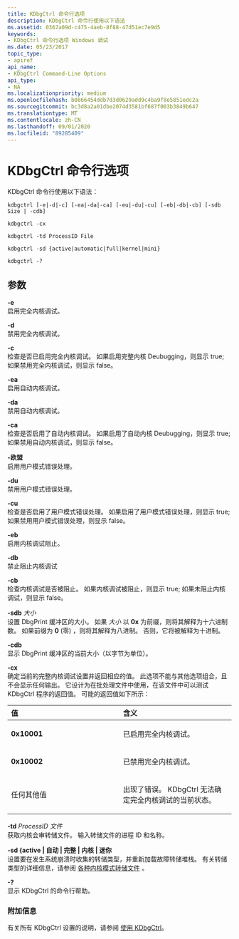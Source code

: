 ```yaml
---
title: KDbgCtrl 命令行选项
description: KDbgCtrl 命令行使用以下语法
ms.assetid: 0367a09d-c475-4aeb-8f88-47d51ec7e9d5
keywords:
- KDbgCtrl 命令行选项 Windows 调试
ms.date: 05/23/2017
topic_type:
- apiref
api_name:
- KDbgCtrl Command-Line Options
api_type:
- NA
ms.localizationpriority: medium
ms.openlocfilehash: b0866454ddb7d3d0629add9c4ba9f8e5851edc2a
ms.sourcegitcommit: bc3d8a2a01dbe2074d3581bf687f003b3849b647
ms.translationtype: MT
ms.contentlocale: zh-CN
ms.lasthandoff: 09/01/2020
ms.locfileid: "89285409"
---
```

# <a name="kdbgctrl-command-line-options"></a>KDbgCtrl 命令行选项


KDbgCtrl 命令行使用以下语法：

```dbgcmd
kdbgctrl [-e|-d|-c] [-ea|-da|-ca] [-eu|-du|-cu] [-eb|-db|-cb] [-sdb Size | -cdb] 

kdbgctrl -cx 

kdbgctrl -td ProcessID File 

kdbgctrl -sd {active|automatic|full|kernel|mini}

kdbgctrl -? 
```

## <a name="span-idddk_kdbgctrl_command_line_options_dbgspanspan-idddk_kdbgctrl_command_line_options_dbgspanparameters"></a><span id="ddk_kdbgctrl_command_line_options_dbg"></span><span id="DDK_KDBGCTRL_COMMAND_LINE_OPTIONS_DBG"></span>参数


<span id="_______-e______"></span><span id="_______-E______"></span>**-e**   
启用完全内核调试。

<span id="_______-d______"></span><span id="_______-D______"></span>**-d**   
禁用完全内核调试。

<span id="_______-c______"></span><span id="_______-C______"></span>**-c**   
检查是否已启用完全内核调试。 如果启用完整内核 Deubugging，则显示 true; 如果禁用完全内核调试，则显示 false。

<span id="_______-ea______"></span><span id="_______-EA______"></span>**-ea**   
启用自动内核调试。

<span id="_______-da______"></span><span id="_______-DA______"></span>**-da**   
禁用自动内核调试。

<span id="_______-ca______"></span><span id="_______-CA______"></span>**-ca**   
检查是否启用了自动内核调试。 如果启用了自动内核 Deubugging，则显示 true; 如果禁用自动内核调试，则显示 false。

<span id="_______-eu______"></span><span id="_______-EU______"></span>**-欧盟**   
启用用户模式错误处理。

<span id="_______-du______"></span><span id="_______-DU______"></span>**-du**   
禁用用户模式错误处理。

<span id="_______-cu______"></span><span id="_______-CU______"></span>**-cu**   
检查是否启用了用户模式错误处理。 如果启用了用户模式错误处理，则显示 true; 如果禁用用户模式错误处理，则显示 false。

<span id="-eb"></span><span id="-EB"></span>**-eb**  
启用内核调试阻止。

<span id="-db"></span><span id="-DB"></span>**-db**  
禁止阻止内核调试

<span id="-cb"></span><span id="-CB"></span>**-cb**  
检查内核调试是否被阻止。 如果内核调试被阻止，则显示 true; 如果未阻止内核调试，则显示 false。

<span id="_______-sdb_______Size______"></span><span id="_______-sdb_______size______"></span><span id="_______-SDB_______SIZE______"></span>**-sdb** *大小*   
设置 DbgPrint 缓冲区的大小。 如果 *大小* 以 **0x** 为前缀，则将其解释为十六进制数。 如果前缀为 **0** (零) ，则将其解释为八进制。 否则，它将被解释为十进制。

<span id="_______-cdb______"></span><span id="_______-CDB______"></span>**-cdb**   
显示 DbgPrint 缓冲区的当前大小（以字节为单位）。

<span id="_______-cx______"></span><span id="_______-CX______"></span>**-cx**   
确定当前的完整内核调试设置并返回相应的值。 此选项不能与其他选项组合，且不会显示任何输出。 它设计为在批处理文件中使用，在该文件中可以测试 KDbgCtrl 程序的返回值。 可能的返回值如下所示：

<table>
<colgroup>
<col width="50%" />
<col width="50%" />
</colgroup>
<thead>
<tr class="header">
<th align="left">值</th>
<th align="left">含义</th>
</tr>
</thead>
<tbody>
<tr class="odd">
<td align="left"><p><strong>0x10001</strong></p></td>
<td align="left"><p>已启用完全内核调试。</p></td>
</tr>
<tr class="even">
<td align="left"><p><strong>0x10002</strong></p></td>
<td align="left"><p>已禁用完全内核调试。</p></td>
</tr>
<tr class="odd">
<td align="left"><p>任何其他值</p></td>
<td align="left"><p>出现了错误。 KDbgCtrl 无法确定完全内核调试的当前状态。</p></td>
</tr>
</tbody>
</table>

 

<span id="-td_ProcessID_File"></span><span id="-td_processid_file"></span><span id="-TD_PROCESSID_FILE"></span>**-td** *ProcessID* *文件*  
获取内核会审转储文件。 输入转储文件的进程 ID 和名称。

<span id="-sd_Type"></span>**-sd {active \| 自动 \| 完整 \| 内核 \| 迷你**   
设置要在发生系统崩溃时收集的转储类型，并重新加载故障转储堆栈。 有关转储类型的详细信息，请参阅 [各种内核模式转储文件](varieties-of-kernel-mode-dump-files.md) 。

<span id="_______-_______"></span> **-?**   
显示 KDbgCtrl 的命令行帮助。

### <a name="span-idadditional_informationspanspan-idadditional_informationspanspan-idadditional_informationspanadditional-information"></a><span id="Additional_Information"></span><span id="additional_information"></span><span id="ADDITIONAL_INFORMATION"></span>附加信息

有关所有 KDbgCtrl 设置的说明，请参阅 [使用 KDbgCtrl](using-kdbgctrl.md)。

 

 





